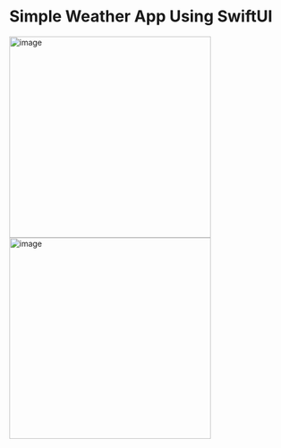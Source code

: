 # Simple Weather App Using SwiftUI

<img width="360" alt="image" src="https://github.com/hananfarizta/SwiftUI-WeatherApp/assets/80895950/0cad432d-a1a3-43d5-815a-b7e5dd55a594">
<img width="360" alt="image" src="https://github.com/hananfarizta/SwiftUI-WeatherApp/assets/80895950/42123651-33ce-43ce-98e6-357f1938d973">

